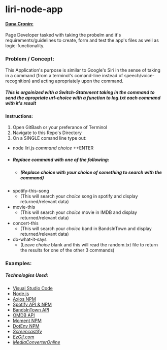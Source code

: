 # liri-node-app
#### [Dana Cronin:](https://decronin.github.io/)
Page Developer tasked with taking the probelm and it's requirements/guidelines to create, form and test the app's files as well as logic-functionality.

### Problem / Concept:
This Application's purpose is similar to Google's Siri in the sense of taking in a command (from a terminol's comand-line instead of speech/voice-recognition) and acting apropriately upon the command.

##### _This is orgoinized with a Switch-Statement taking in the command to send the apropriate url-choice with a function to log.txt each command with it's result_

#### Instructions:
1) Open GitBash or your preferance of Terminol
2) Navigate to this Repo's Directory
3) On a SINGLE comand line type out: 
* node liri.js _command_ _choice_ ++ENTER
* ##### Replace _command_ with one of the following:
    * ##### (Replace _choice_ with your choice of something to search with the command)
* spotify-this-song
    * (This will search your _choice_ song in spotify and display returned/relevant data)
* movie-this
    * (This will search your _choice_ movie in IMDB and display returned/relevant data)
* concert-this
    * (This will search your _choice_ band in BandsInTown and display returned/relevant data)
* do-what-it-says
    * (Leave _choice_ blank and this will read the random.txt file to return the results for one of the other 3 commands)

### Examples:


##### _Technologies Used:_
* [Visual Studio Code](https://code.visualstudio.com/)
* [Node.js](https://nodejs.org/en/)
* [Axios NPM](https://www.npmjs.com/package/axios)
* [Spotify API & NPM](https://www.npmjs.com/package/node-spotify-api)
* [BandsInTown API](https://www.artists.bandsintown.com/login)
* [OMDB API](http://www.omdbapi.com/)
* [Moment NPM](https://www.npmjs.com/package/moment)
* [DotEnv NPM](https://www.npmjs.com/package/dotenv)
* _[Screencastify](https://www.screencastify.com/)_
* _[EzGif.com](https://ezgif.com/)_
* _[MediaConverterOnline](https://www.mediaconverteronline.com/)_
